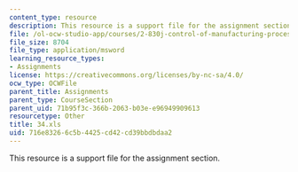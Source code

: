 ```yaml
---
content_type: resource
description: This resource is a support file for the assignment section.
file: /ol-ocw-studio-app/courses/2-830j-control-of-manufacturing-processes-sma-6303-spring-2008/716e83266c5b4425cd42cd39bbdbdaa2_34.xls
file_size: 8704
file_type: application/msword
learning_resource_types:
- Assignments
license: https://creativecommons.org/licenses/by-nc-sa/4.0/
ocw_type: OCWFile
parent_title: Assignments
parent_type: CourseSection
parent_uid: 71b95f3c-366b-2063-b03e-e96949909613
resourcetype: Other
title: 34.xls
uid: 716e8326-6c5b-4425-cd42-cd39bbdbdaa2
---
```

This resource is a support file for the assignment section.